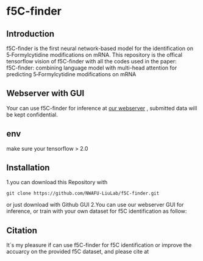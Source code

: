 # f5C-finder
## Introduction
f5C-finder is the first neural network-based model for the identification on 5‑Formylcytidine modifications on mRNA.
This repository is the offical tensorflow vision of f5C-finder with all the codes used in the paper:  
f5C-finder: combining language model with multi-head attention for predicting 5‑Formylcytidine modifications on mRNA
## Webserver with GUI
Your can use f5C-finder for inference at [our webserver](http://f5c.m6aminer.cn/)
, submitted data will be kept confidential.

## env
make sure your tensorflow > 2.0

## Installation
1.you can download this Repository with
```shell
git clone https://github.com/NWAFU-LiuLab/f5C-finder.git
```
or just download with Github GUI
2.You can use our webserver GUI for inference, or train with your own dataset for f5C identification as follow:


## Citation
It`s my pleasure if can use f5C-finder for f5C identification or improve the accuarcy on the provided f5C dataset, and please cite at 
## 

